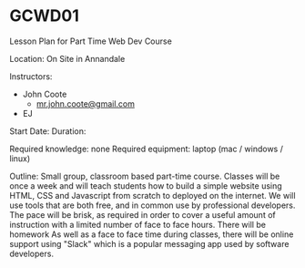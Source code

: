 # GCWD01
Lesson Plan for Part Time Web Dev Course

Location: On Site in Annandale

Instructors:
  - John Coote
    - mr.john.coote@gmail.com
  - EJ

Start Date:
Duration:

Required knowledge: none
Required equipment: laptop (mac / windows / linux)

Outline:
Small group, classroom based part-time course.
Classes will be once a week and will teach students how to build a simple website using HTML, CSS and Javascript from scratch to deployed on the internet.
We will use tools that are both free, and in common use by professional developers.
The pace will be brisk, as required in order to cover a useful amount of instruction with a limited number of face to face hours. There will be homework
As well as a face to face time during classes, there will be online support using "Slack" which is a popular messaging app used by software developers.
